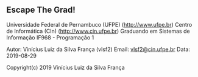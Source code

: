 ## Escape The Grad!

Universidade Federal de Pernambuco (UFPE) (http://www.ufpe.br)
Centro de Informática (CIn) (http://www.cin.ufpe.br)
Graduando em Sistemas de Informação
IF968 - Programação 1

Autor: Vinícius Luiz da Silva França (vlsf2)
Email: vlsf2@cin.ufpe.br
Data: 2019-08-29

Copyright(c) 2019 Vinícius Luiz da Silva França